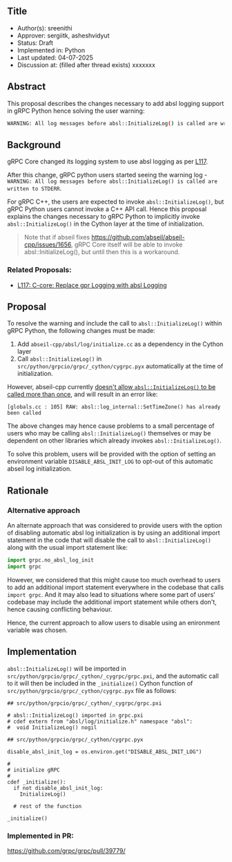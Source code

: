 Title
----
* Author(s): sreenithi
* Approver: sergiitk, asheshvidyut
* Status: Draft
* Implemented in: Python
* Last updated: 04-07-2025
* Discussion at: <google group thread> (filled after thread exists) xxxxxxx

## Abstract

This proposal describes the changes necessary to add absl logging support in
gRPC Python hence solving the user warning:

```sh
WARNING: All log messages before absl::InitializeLog() is called are written to STDERR
```


## Background

gRPC Core changed its logging system to use absl logging as per
[L117][L117].

After this change, gRPC python users started seeing the warning log -
`WARNING: All log messages before absl::InitializeLog() is called are written to STDERR`.

For gRPC C++, the users are expected to invoke `absl::InitializeLog()`, but gRPC
Python users cannot invoke a C++ API call. Hence this proposal explains the
changes necessary to gRPC Python to implicitly invoke `absl::InitializeLog()`
in the Cython layer at the time of initialization.

> Note that if abseil fixes https://github.com/abseil/abseil-cpp/issues/1656,
> gRPC Core itself will be able to invoke absl::InitializeLog(), but until then
> this is a workaround.

### Related Proposals:
* [L117: C-core: Replace gpr Logging with absl Logging][L117]

[L117]: L117-core-replace-gpr-logging-with-abseil-logging.md

## Proposal

To resolve the warning and include the call to `absl::InitializeLog()` within
gRPC Python, the following changes must be made:

1. Add `abseil-cpp/absl/log/initialize.cc` as a dependency in the Cython layer
2. Call `absl::InitializeLog()` in `src/python/grpcio/grpc/_cython/cygrpc.pyx`
automatically at the time of initialization.

However, abseil-cpp currently
[doesn't allow `absl::InitializeLog()` to be called more than once](https://github.com/abseil/abseil-cpp/issues/1656),
and will result in an error like:

```
[globals.cc : 105] RAW: absl::log_internal::SetTimeZone() has already been called
```

The above changes may hence cause problems to a small percentage of users who
may be calling `absl::InitializeLog()` themselves or may be dependent on other
libraries which already invokes `absl::InitializeLog()`.

To solve this problem, users will be provided with the option of setting an
environment variable `DISABLE_ABSL_INIT_LOG` to opt-out of this automatic abseil
log initialization.


## Rationale

### Alternative approach

An alternate approach that was considered to provide users with the option of
disabling automatic absl log initialization is by using an additional import
statement in the code that will disable the call to `absl::InitializeLog()`
along with the usual import statement like:

```py
import grpc.no_absl_log_init
import grpc
```

However, we considered that this might cause too much overhead to users to add
an additional import statement everywhere in the codebase that calls
`import grpc`. And it may also lead to situations where some part of users'
codebase may include the additional import statement while others don't, hence
causing conflicting behaviour.

Hence, the current approach to allow users to disable using an enironment
variable was chosen.


## Implementation

`absl::InitializeLog()` will be imported in
`src/python/grpcio/grpc/_cython/_cygrpc/grpc.pxi`, and the automatic call to it
will then be included in the `_initialize()` Cython function of
`src/python/grpcio/grpc/_cython/cygrpc.pyx` file as follows:

```pxi
## src/python/grpcio/grpc/_cython/_cygrpc/grpc.pxi

# absl::InitializeLog() imported in grpc.pxi
# cdef extern from "absl/log/initialize.h" namespace "absl":
#  void InitializeLog() nogil
```

```pyx
## src/python/grpcio/grpc/_cython/cygrpc.pyx

disable_absl_init_log = os.environ.get("DISABLE_ABSL_INIT_LOG")

#
# initialize gRPC
#
cdef _initialize():
  if not disable_absl_init_log:
    InitializeLog()

  # rest of the function

_initialize()
```

### Implemented in PR:
https://github.com/grpc/grpc/pull/39779/
